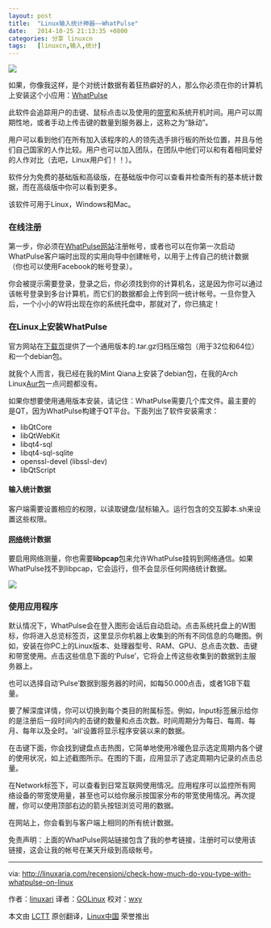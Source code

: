 ```yaml
---
layout: post
title:	"Linux输入统计神器——WhatPulse"
date:	2014-10-25 21:13:35 +0800 
categories:	分享 linuxcn 
tags:	[linuxcn,输入,统计]
---
```



![](/Asserts/Images//attachment/album/201410/25/211341q101qs51jxpp4881.png)


如果，你像我这样，是个对统计数据有着狂热癖好的人，那么你必须在你的计算机上安装这个小应用：[WhatPulse](http://whatpulse.org/ref/833872/)


此软件会追踪用户的击键、鼠标点击以及使用的[带宽](http://linuxaria.com/article/tool-command-line-bandwidth-linux)和系统开机时间。用户可以周期性地，或者手动上传击键的数量到服务器上，这称之为“脉动”。


用户可以看到他们在所有加入该程序的人的领先选手排行板的所处位置，并且与他们自己国家的人作比较。用户也可以加入团队，在团队中他们可以和有着相同爱好的人作对比（去吧，Linux用户们！！）。


软件分为免费的基础版和高级版，在基础版中你可以查看并检查所有的基本统计数据，而在高级版中你可以看到更多。


该软件可用于Linux，Windows和Mac。


### 在线注册


第一步，你必须在[WhatPulse网站](http://whatpulse.org/ref/833872/)注册帐号，或者也可以在你第一次启动WhatPulse客户端时出现的实用向导中创建帐号，以用于上传自己的统计数据（你也可以使用Facebook的帐号登录）。


你会被提示需要登录，登录之后，你必须找到你的计算机名，这是因为你可以通过该帐号登录到多台计算机，而它们的数据都会上传到同一统计帐号。一旦你登入后，一个小小的W将出现在你的系统托盘中，那就对了，你已搞定！


### 在Linux上安装WhatPulse


官方网站在[下载页](http://www.whatpulse.org/downloads/)提供了一个通用版本的.tar.gz归档压缩包（用于32位和64位）和一个debian包。


就我个人而言，我已经在我的Mint Qiana上安装了debian包，在我的Arch Linux[Aur包](https://aur.archlinux.org/packages/whatpulse/)一点问题都没有。


如果你想要使用通用版本安装，请记住：WhatPulse需要几个库文件。最主要的是QT，因为WhatPulse构建于QT平台。下面列出了软件安装需求：


* libQtCore
* libQtWebKit
* libqt4-sql
* libqt4-sql-sqlite
* openssl-devel (libssl-dev)
* libQtScript


#### 输入统计数据


客户端需要设置相应的权限，以读取键盘/鼠标输入。运行包含的交互脚本.sh来设置这些权限。


#### [网络](http://linuxaria.com/tag/network)统计数据


要启用网络测量，你也需要**libpcap**包来允许WhatPulse挂钩到网络通信。如果WhatPulse找不到libpcap，它会运行，但不会显示任何网络统计数据。


![](/Asserts/Images//attachment/album/201410/25/211346qeg10sslq4v31e9g.png)


### 使用应用程序


默认情况下，WhatPulse会在登入图形会话后自动启动。点击系统托盘上的W图标，你将进入总览标签页，这里显示你机器上收集到的所有不同信息的鸟瞰图。例如，安装在你PC上的Linux版本、处理器型号、RAM、GPU、总点击次数、击键和带宽使用。点击这些信息下面的‘Pulse’，它将会上传这些收集到的数据到主服务器上。


也可以选择自动‘Pulse’数据到服务器的时间，如每50.000点击，或者1GB下载量。


要了解深度详情，你可以切换到每个类目的附属标签。例如，Input标签展示给你的是注册后一段时间内的击键的数量和点击次数。时间周期分为每日、每周、每月、每年以及全时。‘all’设置将显示程序安装以来的数据。


在击键下面，你会找到键盘点击热图，它简单地使用冷暖色显示选定周期内各个键的使用状况，如上述截图所示。在图的下面，应用显示了选定周期内记录的点击总量。


在Network标签下，可以查看到日常互联网使用情况。应用程序可以监控所有网络设备的带宽使用量，甚至也可以给你展示按国家分布的带宽使用情况。再次提醒，你可以使用顶部右边的箭头按钮浏览可用的数据。


在网站上，你会看到与客户端上相同的所有统计数据。


免责声明：上面的WhatPulse网站链接包含了我的参考链接，注册时可以使用该链接，这会让我的帐号在某天升级到高级帐号。




---


via: <http://linuxaria.com/recensioni/check-how-much-do-you-type-with-whatpulse-on-linux>


作者：[linuxari](https://plus.google.com/100563597940685405833?rel=author) 译者：[GOLinux](https://github.com/GOLinux) 校对：[wxy](https://github.com/wxy)


本文由 [LCTT](https://github.com/LCTT/TranslateProject) 原创翻译，[Linux中国](http://linux.cn/) 荣誉推出
